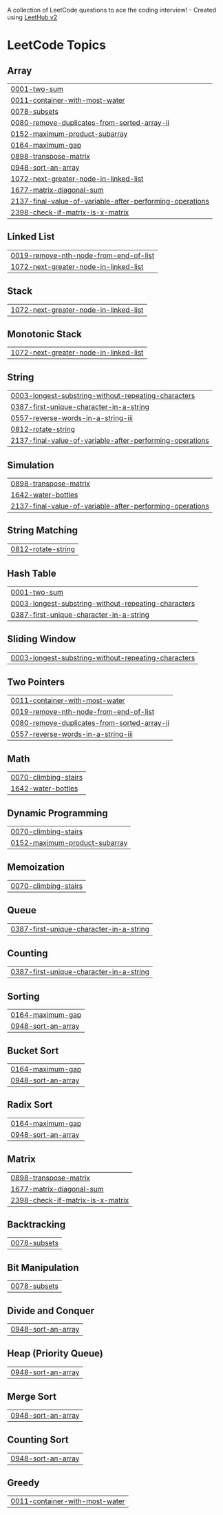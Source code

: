 A collection of LeetCode questions to ace the coding interview! - Created using [LeetHub v2](https://github.com/arunbhardwaj/LeetHub-2.0)
<!---LeetCode Topics Start-->
# LeetCode Topics
## Array
|  |
| ------- |
| [0001-two-sum](https://github.com/KashTech07/leetcode/tree/master/0001-two-sum) |
| [0011-container-with-most-water](https://github.com/KashTech07/leetcode/tree/master/0011-container-with-most-water) |
| [0078-subsets](https://github.com/KashTech07/leetcode/tree/master/0078-subsets) |
| [0080-remove-duplicates-from-sorted-array-ii](https://github.com/KashTech07/leetcode/tree/master/0080-remove-duplicates-from-sorted-array-ii) |
| [0152-maximum-product-subarray](https://github.com/KashTech07/leetcode/tree/master/0152-maximum-product-subarray) |
| [0164-maximum-gap](https://github.com/KashTech07/leetcode/tree/master/0164-maximum-gap) |
| [0898-transpose-matrix](https://github.com/KashTech07/leetcode/tree/master/0898-transpose-matrix) |
| [0948-sort-an-array](https://github.com/KashTech07/leetcode/tree/master/0948-sort-an-array) |
| [1072-next-greater-node-in-linked-list](https://github.com/KashTech07/leetcode/tree/master/1072-next-greater-node-in-linked-list) |
| [1677-matrix-diagonal-sum](https://github.com/KashTech07/leetcode/tree/master/1677-matrix-diagonal-sum) |
| [2137-final-value-of-variable-after-performing-operations](https://github.com/KashTech07/leetcode/tree/master/2137-final-value-of-variable-after-performing-operations) |
| [2398-check-if-matrix-is-x-matrix](https://github.com/KashTech07/leetcode/tree/master/2398-check-if-matrix-is-x-matrix) |
## Linked List
|  |
| ------- |
| [0019-remove-nth-node-from-end-of-list](https://github.com/KashTech07/leetcode/tree/master/0019-remove-nth-node-from-end-of-list) |
| [1072-next-greater-node-in-linked-list](https://github.com/KashTech07/leetcode/tree/master/1072-next-greater-node-in-linked-list) |
## Stack
|  |
| ------- |
| [1072-next-greater-node-in-linked-list](https://github.com/KashTech07/leetcode/tree/master/1072-next-greater-node-in-linked-list) |
## Monotonic Stack
|  |
| ------- |
| [1072-next-greater-node-in-linked-list](https://github.com/KashTech07/leetcode/tree/master/1072-next-greater-node-in-linked-list) |
## String
|  |
| ------- |
| [0003-longest-substring-without-repeating-characters](https://github.com/KashTech07/leetcode/tree/master/0003-longest-substring-without-repeating-characters) |
| [0387-first-unique-character-in-a-string](https://github.com/KashTech07/leetcode/tree/master/0387-first-unique-character-in-a-string) |
| [0557-reverse-words-in-a-string-iii](https://github.com/KashTech07/leetcode/tree/master/0557-reverse-words-in-a-string-iii) |
| [0812-rotate-string](https://github.com/KashTech07/leetcode/tree/master/0812-rotate-string) |
| [2137-final-value-of-variable-after-performing-operations](https://github.com/KashTech07/leetcode/tree/master/2137-final-value-of-variable-after-performing-operations) |
## Simulation
|  |
| ------- |
| [0898-transpose-matrix](https://github.com/KashTech07/leetcode/tree/master/0898-transpose-matrix) |
| [1642-water-bottles](https://github.com/KashTech07/leetcode/tree/master/1642-water-bottles) |
| [2137-final-value-of-variable-after-performing-operations](https://github.com/KashTech07/leetcode/tree/master/2137-final-value-of-variable-after-performing-operations) |
## String Matching
|  |
| ------- |
| [0812-rotate-string](https://github.com/KashTech07/leetcode/tree/master/0812-rotate-string) |
## Hash Table
|  |
| ------- |
| [0001-two-sum](https://github.com/KashTech07/leetcode/tree/master/0001-two-sum) |
| [0003-longest-substring-without-repeating-characters](https://github.com/KashTech07/leetcode/tree/master/0003-longest-substring-without-repeating-characters) |
| [0387-first-unique-character-in-a-string](https://github.com/KashTech07/leetcode/tree/master/0387-first-unique-character-in-a-string) |
## Sliding Window
|  |
| ------- |
| [0003-longest-substring-without-repeating-characters](https://github.com/KashTech07/leetcode/tree/master/0003-longest-substring-without-repeating-characters) |
## Two Pointers
|  |
| ------- |
| [0011-container-with-most-water](https://github.com/KashTech07/leetcode/tree/master/0011-container-with-most-water) |
| [0019-remove-nth-node-from-end-of-list](https://github.com/KashTech07/leetcode/tree/master/0019-remove-nth-node-from-end-of-list) |
| [0080-remove-duplicates-from-sorted-array-ii](https://github.com/KashTech07/leetcode/tree/master/0080-remove-duplicates-from-sorted-array-ii) |
| [0557-reverse-words-in-a-string-iii](https://github.com/KashTech07/leetcode/tree/master/0557-reverse-words-in-a-string-iii) |
## Math
|  |
| ------- |
| [0070-climbing-stairs](https://github.com/KashTech07/leetcode/tree/master/0070-climbing-stairs) |
| [1642-water-bottles](https://github.com/KashTech07/leetcode/tree/master/1642-water-bottles) |
## Dynamic Programming
|  |
| ------- |
| [0070-climbing-stairs](https://github.com/KashTech07/leetcode/tree/master/0070-climbing-stairs) |
| [0152-maximum-product-subarray](https://github.com/KashTech07/leetcode/tree/master/0152-maximum-product-subarray) |
## Memoization
|  |
| ------- |
| [0070-climbing-stairs](https://github.com/KashTech07/leetcode/tree/master/0070-climbing-stairs) |
## Queue
|  |
| ------- |
| [0387-first-unique-character-in-a-string](https://github.com/KashTech07/leetcode/tree/master/0387-first-unique-character-in-a-string) |
## Counting
|  |
| ------- |
| [0387-first-unique-character-in-a-string](https://github.com/KashTech07/leetcode/tree/master/0387-first-unique-character-in-a-string) |
## Sorting
|  |
| ------- |
| [0164-maximum-gap](https://github.com/KashTech07/leetcode/tree/master/0164-maximum-gap) |
| [0948-sort-an-array](https://github.com/KashTech07/leetcode/tree/master/0948-sort-an-array) |
## Bucket Sort
|  |
| ------- |
| [0164-maximum-gap](https://github.com/KashTech07/leetcode/tree/master/0164-maximum-gap) |
| [0948-sort-an-array](https://github.com/KashTech07/leetcode/tree/master/0948-sort-an-array) |
## Radix Sort
|  |
| ------- |
| [0164-maximum-gap](https://github.com/KashTech07/leetcode/tree/master/0164-maximum-gap) |
| [0948-sort-an-array](https://github.com/KashTech07/leetcode/tree/master/0948-sort-an-array) |
## Matrix
|  |
| ------- |
| [0898-transpose-matrix](https://github.com/KashTech07/leetcode/tree/master/0898-transpose-matrix) |
| [1677-matrix-diagonal-sum](https://github.com/KashTech07/leetcode/tree/master/1677-matrix-diagonal-sum) |
| [2398-check-if-matrix-is-x-matrix](https://github.com/KashTech07/leetcode/tree/master/2398-check-if-matrix-is-x-matrix) |
## Backtracking
|  |
| ------- |
| [0078-subsets](https://github.com/KashTech07/leetcode/tree/master/0078-subsets) |
## Bit Manipulation
|  |
| ------- |
| [0078-subsets](https://github.com/KashTech07/leetcode/tree/master/0078-subsets) |
## Divide and Conquer
|  |
| ------- |
| [0948-sort-an-array](https://github.com/KashTech07/leetcode/tree/master/0948-sort-an-array) |
## Heap (Priority Queue)
|  |
| ------- |
| [0948-sort-an-array](https://github.com/KashTech07/leetcode/tree/master/0948-sort-an-array) |
## Merge Sort
|  |
| ------- |
| [0948-sort-an-array](https://github.com/KashTech07/leetcode/tree/master/0948-sort-an-array) |
## Counting Sort
|  |
| ------- |
| [0948-sort-an-array](https://github.com/KashTech07/leetcode/tree/master/0948-sort-an-array) |
## Greedy
|  |
| ------- |
| [0011-container-with-most-water](https://github.com/KashTech07/leetcode/tree/master/0011-container-with-most-water) |
<!---LeetCode Topics End-->